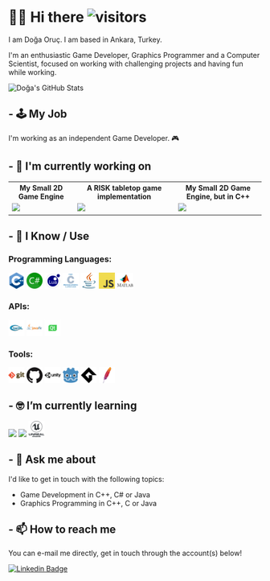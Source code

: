 <link href="styles.css" rel="stylesheet"></link>

<!--
**aeris170/aeris170** is a ✨ _special_ ✨ repository because its `README.md` (this file) appears on your GitHub profile.



Here are some ideas to get you started:

- 🔭 I’m currently working on ...
- 🌱 I’m currently learning ...
- 👯 I’m looking to collaborate on ...
- 🤔 I’m looking for help with ...
- 💬 Ask me about ...
- 📫 How to reach me: ...
- 😄 Pronouns: ...
- ⚡ Fun fact: ...
-->

# 🙋‍♂️ Hi there ![visitors](https://img.shields.io/badge/dynamic/json?color=informational&label=visitor&query=value&url=https%3A%2F%2Fapi.countapi.xyz%2Fhit%2Faeris170.aeris170%2Freadme)

I am Doğa Oruç. I am based in Ankara, Turkey.

I'm an enthusiastic Game Developer, Graphics Programmer and a Computer Scientist, focused on working with challenging projects and having fun while working.

![Doğa's GitHub Stats](https://github-readme-stats.vercel.app/api?username=aeris170&show_icons=true)

## - 🕹️ My Job

I'm working as an independent Game Developer. 🎮

## - 🔭 I'm currently working on

<table style="width:100%; table-layout:fixed">
  <tr>
    <th>My Small 2D Game Engine</th>
    <th>A RISK tabletop game implementation</th>
    <th>My Small 2D Game Engine, but in C++</th>
  </tr>
  <tr>
    <td>
		<a href="https://github.com/aeris170/DoaEngine">
			<img src="https://i.hizliresim.com/kcX3Xz.png" />
		</a>
	</td>
    <td>
		<a href="https://github.com/aeris170/RISK-Digital-Cut">
			<img src="https://repository-images.githubusercontent.com/169880359/d106c280-9780-11e9-983c-0b51e49af958" />
		</a>
	</td>
    <td>
		<a href="https://github.com/chroma-works/NeoDoa">
			<img src="https://user-images.githubusercontent.com/25724155/72576385-9ca35100-38e0-11ea-9f10-5de3852e6df3.png" />
		</a>
	</td>
  </tr>
</table>

## - 🧠 I Know / Use
### Programming Languages:

<img src="https://github.com/github/explore/blob/master/topics/cpp/cpp.png?raw=true" height="32" />
<img src="https://github.com/github/explore/blob/master/topics/csharp/csharp.png?raw=true" height="32" />
<img src="https://github.com/github/explore/blob/master/topics/lua/lua.png?raw=true" height="32" />
<img src="https://github.com/github/explore/blob/master/topics/c/c.png?raw=true" height="32" />
<img src="https://github.com/github/explore/blob/master/topics/java/java.png?raw=true" height="32" />
<img src="https://github.com/github/explore/blob/master/topics/javascript/javascript.png?raw=true" height="32" />
<img src="https://github.com/github/explore/blob/master/topics/matlab/matlab.png?raw=true" height="32" />

### APIs:

<img src="https://github.com/github/explore/blob/master/topics/opengl/opengl.png?raw=true" height="32" />
<img src="https://github.com/github/explore/blob/master/topics/javafx/javafx.png?raw=true" height="32" />
<img src="https://github.com/github/explore/blob/master/topics/qt/qt.png?raw=true" height="32" />

### Tools:

<img src="https://github.com/github/explore/blob/master/topics/git/git.png?raw=true" height="32" />
<img src="https://github.com/github/explore/blob/master/topics/github/github.png?raw=true" height="32" />
<img src="https://github.com/github/explore/blob/master/topics/unity/unity.png?raw=true" height="32" />
<img src="https://github.com/github/explore/blob/master/topics/godot/godot.png?raw=true" height="32" />
<img src="https://github.com/github/explore/blob/master/topics/gamemaker/gamemaker.png?raw=true" height="32" />
<img src="https://github.com/github/explore/blob/master/topics/maven/maven.png?raw=true" height="32" />

## - 🤓 I’m currently learning

<img src="https://upload.wikimedia.org/wikipedia/en/0/01/Directx9.png" height="32" />
<img src="https://pbs.twimg.com/profile_images/1138532045364367371/DkXgxFjE.png" height="32" />
<img src="https://github.com/github/explore/blob/master/topics/unreal-engine/unreal-engine.png?raw=true" height="32" />

## - 💬 Ask me about

I'd like to get in touch with the following topics:

- Game Development in C++, C# or Java
- Graphics Programming in C++, C or Java

## - 📫 How to reach me

You can e-mail me directly, get in touch through the account(s) below!

[![Linkedin Badge](https://img.shields.io/badge/dogaoruc-follow%20on%20linkedin-blue?style=for-the-badge&logo=linkedin)](https://www.linkedin.com/in/do%C4%9Fa-oru%C3%A7-973b08155/)
